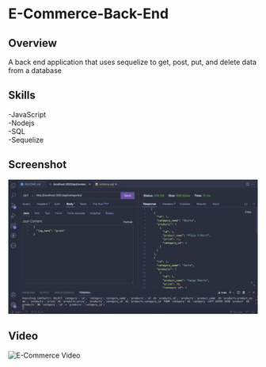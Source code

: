 # E-Commerce-Back-End

## Overview

A back end application that uses sequelize to get, post, put, and delete data from a database

## Skills

-JavaScript\
-Nodejs\
-SQL\
-Sequelize

## Screenshot

![E Commerce Back End](screenshot.png "Employee Tracker")

## Video

![E-Commerce Video](https://youtu.be/0GIbASeEg5M)
